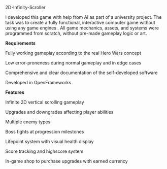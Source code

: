 2D-Infinity-Scroller

I developed this game with help from AI as part of a university project.
The task was to create a fully functional, interactive computer game without using any game engines .
All game mechanics, assets, and systems were programmed from scratch, without pre-made gameplay logic or art.

**Requirements**

Fully working gameplay according to the real Hero Wars concept

Low error-proneness during normal gameplay and in edge cases

Comprehensive and clear documentation of the self-developed software

Developed in OpenFrameworks

**Features**

Infinite 2D vertical scrolling gameplay

Upgrades and downgrades affecting player abilities

Multiple enemy types

Boss fights at progression milestones

Lifepoint system with visual health display

Score tracking and highscore system

In-game shop to purchase upgrades with earned currency
